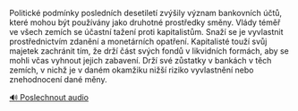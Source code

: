
Politické podmínky posledních desetiletí zvýšily význam bankovních účtů, které mohou být používány jako druhotné prostředky směny. Vlády téměř ve všech zemích se účastní tažení proti kapitalistům. Snaží se je vyvlastnit prostřednictvím zdanění a monetárních opatření. Kapitalisté touží svůj majetek zachránit tím, že drží část svých fondů v likvidních formách, aby se mohli včas vyhnout jejich zabavení. Drží své zůstatky v bankách v těch zemích, v nichž je v daném okamžiku nižší riziko vyvlastnění nebo znehodnocení dané měny.

[🔊 Poslechnout audio](/data/7-paragraphs/audio/chapter_85/para_005-Politick-podmnky-poslednch-desetilet-zvily-v.mp3)
